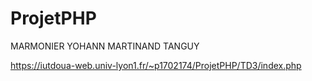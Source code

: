 # ProjetPHP

MARMONIER YOHANN
MARTINAND TANGUY

https://iutdoua-web.univ-lyon1.fr/~p1702174/ProjetPHP/TD3/index.php
